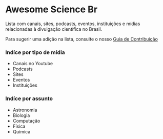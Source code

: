# Awesome Science Br

Lista com canais, sites, podcasts, eventos, instituições e mídias relacionadas à divulgação científica no Brasil.

Para sugerir uma adição na lista, consulte o nosso [Guia de Contribuição](contribuindo.md)

### Indíce por tipo de mídia
* Canais no Youtube
* Podcasts
* Sites
* Eventos
* Instituições

### Indíce por assunto

* Astronomia
* Biologia
* Computação
* Física
* Química
